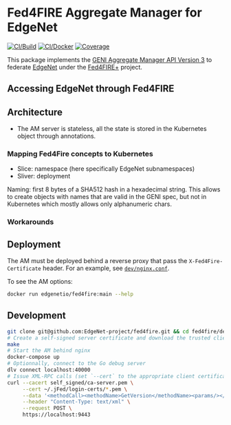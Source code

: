 # Fed4FIRE Aggregate Manager for EdgeNet

[![CI/Build](https://img.shields.io/github/workflow/status/EdgeNet-project/fed4fire/Go?logo=github&label=build)](https://github.com/EdgeNet-project/fed4fire/actions/workflows/go.yml)
[![CI/Docker](https://img.shields.io/github/workflow/status/EdgeNet-project/fed4fire/Docker?logo=github&label=docker)](https://github.com/EdgeNet-project/fed4fire/actions/workflows/docker.yml)
[![Coverage](https://img.shields.io/coveralls/github/EdgeNet-project/fed4fire?logo=coveralls&logoColor=white)](https://coveralls.io/github/EdgeNet-project/fed4fire)

This package implements the [GENI Aggregate Manager API Version 3](https://groups.geni.net/geni/wiki/GAPI_AM_API_V3) to federate [EdgeNet](https://www.edge-net.org) under the [Fed4FIRE+](https://www.fed4fire.eu) project.

## Accessing EdgeNet through Fed4FIRE

## Architecture

- The AM server is stateless, all the state is stored in the Kubernetes object through annotations.

### Mapping Fed4Fire concepts to Kubernetes

- Slice: namespace (here specifically EdgeNet subnamespaces)
- Sliver: deployment

Naming: first 8 bytes of a SHA512 hash in a hexadecimal string.
This allows to create objects with names that are valid in the GENI spec, but not in Kubernetes which mostly allows only alphanumeric chars.

### Workarounds

## Deployment

The AM must be deployed behind a reverse proxy that pass the `X-Fed4Fire-Certificate` header.
For an example, see [`dev/nginx.conf`](https://github.com/EdgeNet-project/fed4fire/blob/main/dev/nginx.conf).

To see the AM options:
```bash
docker run edgenetio/fed4fire:main --help
```

## Development

```bash
git clone git@github.com:EdgeNet-project/fed4fire.git && cd fed4fire/dev/
# Create a self-signed server certificate and download the trusted client root certificates
make
# Start the AM behind nginx
docker-compose up
# Optionnally, connect to the Go debug server
dlv connect localhost:40000
# Issue XML-RPC calls (set `--cert` to the appropriate client certificate path)
curl --cacert self_signed/ca-server.pem \
     --cert ~/.jFed/login-certs/*.pem \
     --data '<methodCall><methodName>GetVersion</methodName><params/></methodCall>' \
     --header "Content-Type: text/xml" \
     --request POST \
     https://localhost:9443
```
